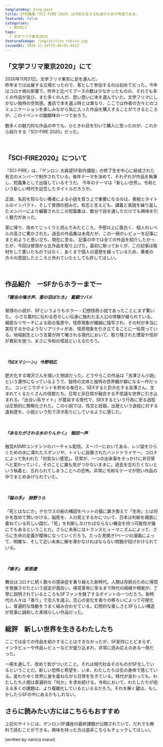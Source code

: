 ```yaml
---
templateKey: blog-post
title: SF短篇集『SCI-FIRE 2020』は令和を生きる私達のための物語である。
featured: false
categories:
  - NOVELS
tags:
  - 文学フリマ東京2020
featuredimage: /img/scifire_tobira.jpg
issuedAt: 2020-11-24T15:40:01.441Z
---
```

## 「文学フリマ東京2020」にて

2020年11月21日。文学フリマ東京に足を運んだ。<br>
昨年までは出展する立場だったので、客として参加するのは初めてだった。今年はコロナ禍の影響で、昨年と比べてブースの数は少なかったものの、それでも多くの作品が並び、また多くの人が、思い思いに本を選んでいた。文学フリマにしかない独特の空気感。書店で本を選ぶ時とは異なり、ここでは作者の方々とのコミュニケーションを楽しみながら気に入った作品を購入することができるところが、このイベントの醍醐味の一つであろう。

数多くの魅力的な作品の中でも、ひときわ目を引いて購入に至ったのが、これから紹介する『SCI-FIRE 2020』だった。

<br>

## 『SCI-FIRE2020』について

『SCI-FIRE』は、『ゲンロン 大森望SF創作講座』の修了生を中心に結成された有志のメンバーで制作されている。毎年テーマを決めて、それぞれが作品を執筆し、短篇集として出版しているそうだ。
今年のテーマは「新しい世界」。令和という新しい時代を記念したタイトルだろうか。

正直、名前を知らない著者による小説を買う上で重要になるのは、表紙とタイトルのインパクト、そして冒頭の掴みだ。有志と言えども、講義と実践を繰り返したメンバーにより編纂されたこの短篇集は、数分で目を通しただけでも興味を引く魅力があった。

家に帰り、改めてじっくりと読んでみたところ、予想以上に面白く、個人のレベルの高さに驚かされた。過去の作品集は未見だが、この一冊のレビューを記事にまとめようと思い立ち、現在に至る。
記事の中では全ての作品を紹介したかったが、今回は冒頭から五作品を取り上げた。最初に断っておくが、この記事は取材をして書いたものではなく、あくまで個人の感想を綴っているため、著者の方々の意図したところと外れていたとしても許してほしい。

<br>

## 作品紹介　ーSFからホラーまでー

##### 『蓑虫の鳴き声、蚕の羽ばたき』　藍銅ツバメ

冒頭の小説が、SFというよりもホラー・幻想怪奇小説であったことにまず驚いた。
小さな農村に伝わる恐ろしい伝承に触れた主人公の体験が綴られている。綿密なリサーチによる街の風景や、怪奇現象が繊細に描写され、その村が本当に実在するかのようなリアリティがあ、怪奇現象を引き立てることに一役買っている。地域創生という言葉が持て囃される現代において、取り残された慣習や信仰が異彩を放つ、まさに令和の怪談といえるだろう。

<br>

##### 『SEXマシーン』 今野明広

肥大化する増沢さんを描いた物語だった。どうやらこの作品は「吉澤さん小説」という連作になっているようで、独特の文体と独特の世界観が癖になる一作だった。
コンビニでポイントを貯める毎日と、SEXすると巨大化する吉澤さん、生まれてくるたくさんの怪獣たち。日常と非日常が融合する不思議な世界に引き込まれる。「出合い系サイト」が蔓延する現代で、SEXするという行為に至る過程は圧倒的に簡略化された。この小説では、性交と妊娠、出産という過程に対する違和感を、小説という形で浮き彫りにしているように感じた。

<br>

##### 『あなたがさわる水のりんかく』　稲田一声

触覚ASMRコンテンツのバーチャル配信。スーパーにおいてある、レジ袋をひらくための水に濡れたスポンジや、トイレに設置されたハンドドライヤー。コロナによって失われた「何気ない感覚」。日常が、一つの出来事をきっかけに非日常へと変わっていく。そのことに誰も気がつかないままに。過去を忘れたくないという執着と、忘れられてしまうことへの恐怖。非常に令和なテーマが短い作品の中でまとめあげられていた。

<br>

##### 『猫の手』　詩野うら

「死とはなにか」テセウスの船の構図をペットの猫に置き換えて「生命」とは何かを改めて問いかける。脳死を、人の死とするかについて、日本は判断を親族に委ねている珍しい国だ。「死」を判断しなければならない機会を持つ可能性が誰にでもあるということだ。さらに未来にはトランスヒューマニズムによって、さらに生命の定義が曖昧になっていくだろう。たった見開き1ページの漫画によって、明確な、そして近い未来に解を導かなければならない問題が投げかけられている。

<br>

##### 『嗅子』　麦原遼

舞台はコロナに続く数々の感染症を乗り越えた新時代。人類は存続のために嗅覚を発展させたという設定が面白い。嗅覚革命に至るまで時代の経緯や根拠が、丁寧に説明されているところもSFファンを魅了するポイントの一つだろう。新時代の人々は「香り」で恋人を選ぶ。恋心の変化を香りの移ろいによって可視化し、普遍的な情動をうまく組み合わせている。幻想的な美しさとSFらしい構造が見事に調和した素晴らしい作品だった。





## 総評　新しい世界を生きるわたしたち

ここでは全ての作品を紹介することはできなかったが、SF創作にとどまらず、インタビューや作品レビューなどが盛り込まれ、非常に読み応えのある一冊だった。

一冊を通して、改めて気がついたこと。それは現代社会そのものがSF化しているということだ。新しい恐怖と希望を、いま、わたしたちは生の身体で感じている。変わりゆく世界に身を委ねながら日常を生きている。時代が変わっても、わたしたち人間は普遍的な「何か」を求め続ける。令和において、わたしたちが抱える多くの課題は、より複雑化しているといえるだろう。それを解く鍵は、もしかしたらSFの中にあるかもしれない。



## さらに読みたい方にはこちらもおすすめ

上記のサイトには、ゲンロンSF講座の最終課題が公開されていて、だれでも無料で読むことができる。興味を持った方は是非こちらもチェックしてほしい。





(written by nanica marui)